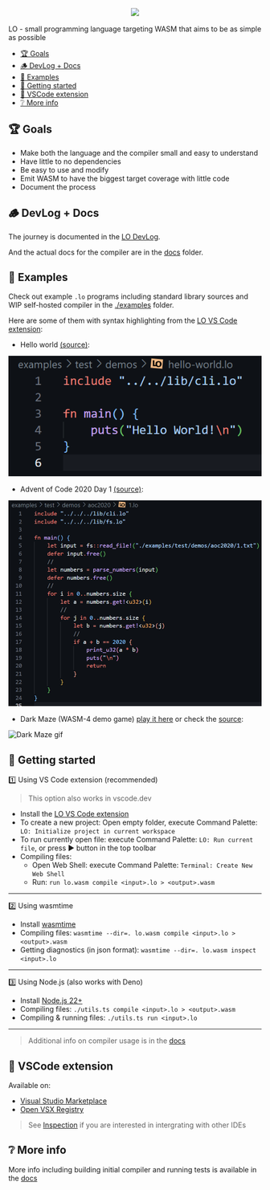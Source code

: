 <p align="center">
  <img src="./vscode-ext/assets/icons/lo.svg" />
</p>

LO - small programming language targeting WASM that aims to be as simple as possible

<!-- TOC generated by `yzhang.markdown-all-in-one` VSCode extension -->

- [🏆 Goals](#-goals)
- [🪵 DevLog + Docs](#-devlog--docs)
- [👀 Examples](#-examples)
- [🚀 Getting started](#-getting-started)
- [🔦 VSCode extension](#-vscode-extension)
- [❔ More info](#-more-info)

## 🏆 Goals

- Make both the language and the compiler small and easy to understand
- Have little to no dependencies
- Be easy to use and modify
- Emit WASM to have the biggest target coverage with little code
- Document the process


## 🪵 DevLog + Docs

The journey is documented in the [LO DevLog](https://carrot-blog.deno.dev/?tag=lo).

And the actual docs for the compiler are in the [docs](./docs/README.md) folder.

## 👀 Examples

Check out example `.lo` programs including standard library sources and WIP self-hosted compiler in the [./examples](./examples/) folder.

Here are some of them with syntax highlighting from the [LO VS Code extension](#vscode-extension):

- Hello world [(source)](examples/test/demos/hello-world.lo):

![Hello World sample](./docs/assets/hello-world.png)

- Advent of Code 2020 Day 1 [(source)](examples/test/demos/aoc2020/1.lo):

![AOC 2020 sample](./docs/assets/aoc-2020-day1.png)

- Dark Maze (WASM-4 demo game) [play it here](https://rawcdn.githack.com/glebbash/LO/da8305293f5438967619e91c6ecfd472111ccf91/examples/test/demos/wasm4/builds/dark-maze.html) or check the [source](examples/test/demos/wasm4/src/dark-maze.lo):

![Dark Maze gif](./docs/assets/dark-maze.gif)

## 🚀 Getting started

1️⃣ Using VS Code extension (recommended)

> This option also works in vscode.dev

- Install the [LO VS Code extension](#vscode-extension)
- To create a new project: Open empty folder, execute Command Palette: `LO: Initialize project in current workspace`
- To run currently open file: execute Command Palette: `LO: Run current file`, or press ▶️ button in the top toolbar
- Compiling files:
  - Open Web Shell: execute Command Palette: `Terminal: Create New Web Shell`
  - Run: `run lo.wasm compile <input>.lo > <output>.wasm`

---

2️⃣ Using wasmtime

- Install [wasmtime](https://github.com/bytecodealliance/wasmtime)
- Compiling files: `wasmtime --dir=. lo.wasm compile <input>.lo > <output>.wasm`
- Getting diagnostics (in json format): `wasmtime --dir=. lo.wasm inspect <input>.lo`

---

3️⃣ Using Node.js (also works with Deno)

- Install [Node.js 22+](https://nodejs.org/)
- Compiling files: `./utils.ts compile <input>.lo > <output>.wasm`
- Compiling & running files: `./utils.ts run <input>.lo`

---

> Additional info on compiler usage is in the [docs](./docs/README.md)

## 🔦 VSCode extension

Available on:
- [Visual Studio Marketplace](https://marketplace.visualstudio.com/items?itemName=glebbash.lo)
- [Open VSX Registry](https://open-vsx.org/extension/glebbash/lo)

> See [Inspection](./docs/README.md#52-inspecting-code-ide-intergration) if you are interested in intergrating with other IDEs

## ❔ More info

More info including building initial compiler and running tests is available in the [docs](./docs/README.md)
